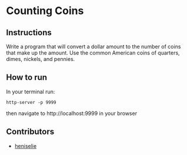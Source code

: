 # Counting Coins

## Instructions	
Write a program that will convert a dollar amount to the number of coins that make up the amount. Use the common American coins of quarters, dimes, nickels, and pennies.



## How to run
In your terminal run:
```
http-server -p 9999
```
then navigate to http://localhost:9999 in your browser

## Contributors
- [heniselie](https://github.com/heniselie)